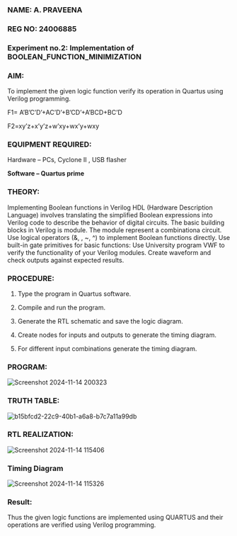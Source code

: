 ### NAME: A. PRAVEENA
### REG NO: 24006885
### Experiment no.2: Implementation of BOOLEAN_FUNCTION_MINIMIZATION

### AIM:

To implement the given logic function verify its operation in Quartus using Verilog programming.

F1= A’B’C’D’+AC’D’+B’CD’+A’BCD+BC’D 

F2=xy’z+x’y’z+w’xy+wx’y+wxy

### EQUIPMENT REQUIRED:

Hardware – PCs, Cyclone II , USB flasher

**Software – Quartus prime**

### THEORY:
Implementing Boolean functions in Verilog HDL (Hardware Description Language)
involves translating the simplified Boolean expressions into Verilog code to describe the
behavior of digital circuits. The basic building blocks in Verilog is module. The module
represent a combinationa circuit. Use logical operators (&, , ~, ^) to implement Boolean
functions directly. Use built-in gate primitives for basic functions: Use University
program VWF to verify the functionality of your Verilog modules. Create waveform and
check outputs against expected results.

### PROCEDURE:
1.	Type the program in Quartus software.

2.	Compile and run the program.

3.	Generate the RTL schematic and save the logic diagram.

4.	Create nodes for inputs and outputs to generate the timing diagram.

5.	For different input combinations generate the timing diagram.

### PROGRAM:
![Screenshot 2024-11-14 200323](https://github.com/user-attachments/assets/3d359209-e1c0-484d-a2c8-ef2c4c6acebb)
### TRUTH TABLE:
![b15bfcd2-22c9-40b1-a6a8-b7c7a11a99db](https://github.com/user-attachments/assets/646037b4-07fa-44b5-bd2f-9cc4d3770c09)
### RTL REALIZATION:
![Screenshot 2024-11-14 115406](https://github.com/user-attachments/assets/1072979e-a5bd-405f-84a2-5d8dd4b78ccc)
### Timing Diagram
![Screenshot 2024-11-14 115326](https://github.com/user-attachments/assets/8ecf36a6-5905-44df-8457-298be0a25633)
### Result:
Thus the given logic functions are implemented using QUARTUS and their operations are verified using Verilog programming.

